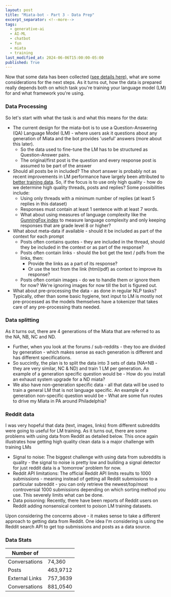```yaml
---
layout: post
title: "Miata-bot - Part 3 - Data Prep"
excerpt_separator: <!--more-->
tags:
  - generative-ai
  - AI-ML
  - chatbot
  - fun
  - miata
  - training
last_modified_at: 2024-06-06T15:00:00-05:00
published: True
---
```


Now that some data has been collected ([see details here](#data-stats)), what are some considerations for the next steps. As it turns out, how the data is prepared really depends both on which task you're training your language model (LM) for and what framework you're using.

### Data Processing

So let's start with what the task is and what this means for the data:
- The current design for the miata-bot is to use a Question-Answering (QA) Language Model (LM) - where users ask it questions about any generation of Miata and the bot provides 'useful' answers (more about this later).
  - So the data used to fine-tune the LM has to be structured as Question-Answer pairs.
  - The original/first post is the question and every response post is assumed to be part of the answer
- Should all posts be in included? The short answer is probably not as recent improvements in LM performance have largely been attributed to [better training data](). So, if the focus is to use only high quality - how do we determine high quality threads, posts and replies? Some possibilities include:
  - Using only threads with a minimum number of replies (at least 5 replies in this dataset)
  - Responses must contain at least 1 sentence with at least 7 words.
  - What about using measures of language complexity like the [GunningFox index]() to measure language complexity and only keeping responses that are grade level 8 or higher?
- What about meta-data if available - should it be included as part of the context for each prompt
  - Posts often contains quotes - they are included in the thread, should they be included in the context or as part of the response?
  - Posts often contain links - should the bot get the text / pdfs from the links, then:
    - Provide the links as a part of its response?
    - Or use the text from the link (html/pdf) as context to improve its response?
  - Posts often contain images - do we to handle them or ignore them for now? We're ignoring images for now till the bot is figured out.
- What about pre-processing the data - as done in regular NLP tasks? Typically, other than some basic hygiene, text input to LM is mostly not pre-processed as the models themselves have a tokenizer that takes care of any pre-processing thats needed.

### Data splitting

As it turns out, there are 4 generations of the Miata that are referred to as the NA, NB, NC and ND. 
- Further, when you look at the forums / sub-reddits - they too are divided by generation - which makes sense as each generation is different and has different specifications.
- So succintly, the plan is to split the data into 3 sets of data (NA+NB - they are very similar, NC & ND) and train 1 LM per generation. An example of a generation specific question would be - How do you install an exhaust system upgrade for a ND miata?
- We also have non-generation specific data - all that data will be used to train a general LM that is not language specific. An example of a generation non-specific question would be - What are some fun routes to drive my Miata in PA around Philadelphia?

### Reddit data

I was very hopeful that data (text, images, links) from different subreddits were going to useful for LM training. As it turns out, there are some problems with using data from Reddit as detailed below. This once again illustrates how getting high quality clean data is a major challenge with training LMs

- Signal to noise: The biggest challenge with using data from subreddits is quality - the signal to noise is pretty low and building a signal detector for just reddit data is a 'tomorrow' problem for now.
- Reddit API limitations: The official Reddit API limits results to 1000 submissions - meaning instead of getting all Reddit submissions to a particular subreddit - you can only retrieve the newest/top/most controversial 1000 submissions depending on which sorting method you use. This severely limits what can be done. 
- Data poisoning: Recently, there have been reports of Reddit users on Reddit adding nonsensical content to poison LM training datasets. 

Upon considering the concerns above - it makes sense to take a different approach to getting data from Reddit. One idea I'm considering is using the Reddit search API to get top submissions and posts as a data source.

### Data Stats

| Number of      |          |
| ---------------|--------- |
| Conversations  | 74,360   |
| Posts          | 463,9712 |
| External Links | 757,3639 |
| Conversations  | 881,0540 |
